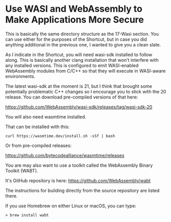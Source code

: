 # Use WASI and WebAssembly to Make Applications More Secure

This is basically the same directory structure as the 17-Wasi section. You can use either for the purposes of the Shortcut, but in case you did anything additional in the previous one, I wanted to give you a clean slate.

As I indicate in the Shortcut, you will need wasi-sdk installed to follow along. This is basically another clang installation that won't interfere with any installed versions. This is configured to emit WASI-enabled WebAssembly modules from C/C++ so that they will execute in WASI-aware environments.

The latest wasi-sdk at the moment is 21, but I think that brought some potentially problematic C++ changes so I encourage you to stick with the 20 release. You can download pre-compiled versions of that here:

https://github.com/WebAssembly/wasi-sdk/releases/tag/wasi-sdk-20

You will also need wasmtime installed.

That can be installed with this:

```console
curl https://wasmtime.dev/install.sh -sSf | bash
```

Or from pre-compiled releases:

https://github.com/bytecodealliance/wasmtime/releases

You are may also want to use a toolkit called the WebAssembly Binary Toolkit (WABT).

It's GitHub repository is here: https://github.com/WebAssembly/wabt

The instructions for building directly from the source repository are listed there.

If you use Homebrew on either Linux or macOS, you can type:

```console
> brew install wabt
```


